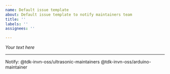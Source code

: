 ```yaml
---
name: Default issue template
about: Default issue template to notify maintainers team
title: ''
labels: ''
assignees: ''

---
```


_Your text here_

---
Notify: @tdk-invn-oss/ultrasonic-maintainers @tdk-invn-oss/arduino-maintainer

